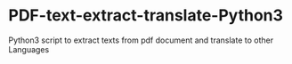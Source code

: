 # PDF-text-extract-translate-Python3
Python3 script to extract texts from pdf document and translate to other Languages 
